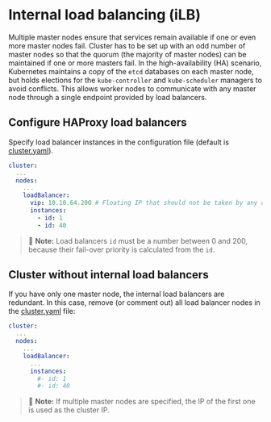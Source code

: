 # Internal load balancing (iLB)

Multiple master nodes ensure that services remain available if one or even more 
master nodes fail. Cluster has to be set up with an odd number of master nodes so 
that the quorum (the majority of master nodes) can be maintained if one or more 
masters fail. In the high-availability (HA) scenario, Kubernetes maintains a copy 
of the `etcd` databases on each master node, but holds elections for the `kube-controller` 
and `kube-scheduler` managers to avoid conflicts. This allows worker nodes to
communicate with any master node through a single endpoint provided by load balancers.


## Configure HAProxy load balancers

Specify load balancer instances in the configuration file (default is [cluster.yaml](/cluster.yaml)).
```yaml
cluster:
  ...
  nodes:
    ...
    loadBalancer:
      vip: 10.10.64.200 # Floating IP that should not be taken by any other device
      instances:
        - id: 1
        - id: 40
```
> :scroll: **Note:** Load balancers `id` must be a number between 0 and 200, because their fail-over priority is calculated from the `id`.

## Cluster without internal load balancers

If you have only one master node, the internal load balancers are redundant.
In this case, remove (or comment out) all load balancer nodes in the [cluster.yaml](/cluster.yaml) file:
```yaml
cluster:
  ...
  nodes:
    ...
    loadBalancer:
      ...
      instances:
        #- id: 1
        #- id: 40
```

> :scroll: **Note:** If multiple master nodes are specified, the IP of the first one is used as the cluster IP.